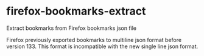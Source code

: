 # firefox-bookmarks-extract
Extract bookmarks from Firefox bookmarks json file

Firefox previously exported bookmarks to multiline json format before version 133. This format is incompatible with the new single line json format.
